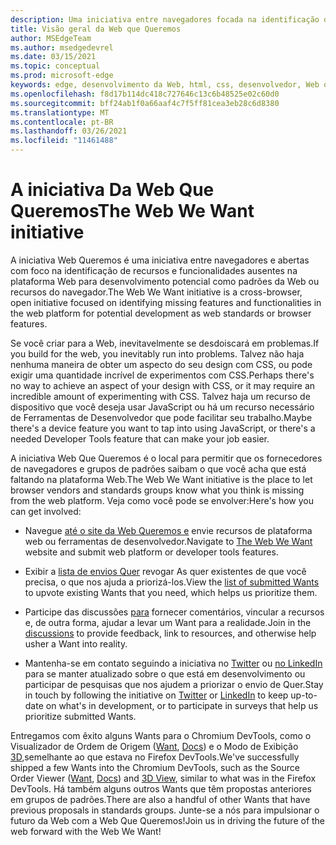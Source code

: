```yaml
---
description: Uma iniciativa entre navegadores focada na identificação de recursos e funcionalidades ausentes na plataforma Web para desenvolvimento potencial como padrões da Web ou recursos do navegador.
title: Visão geral da Web que Queremos
author: MSEdgeTeam
ms.author: msedgedevrel
ms.date: 03/15/2021
ms.topic: conceptual
ms.prod: microsoft-edge
keywords: edge, desenvolvimento da Web, html, css, desenvolvedor, Web que queremos
ms.openlocfilehash: f8d17b114dc418c727646c13c6b48525e02c60d0
ms.sourcegitcommit: bff24ab1f0a66aaf4c7f5ff81cea3eb28c6d8380
ms.translationtype: MT
ms.contentlocale: pt-BR
ms.lasthandoff: 03/26/2021
ms.locfileid: "11461488"
---
```

# <a name="the-web-we-want-initiative"></a><span data-ttu-id="d2cc3-104">A iniciativa Da Web Que Queremos</span><span class="sxs-lookup"><span data-stu-id="d2cc3-104">The Web We Want initiative</span></span>

<span data-ttu-id="d2cc3-105">A iniciativa Web Queremos é uma iniciativa entre navegadores e abertas com foco na identificação de recursos e funcionalidades ausentes na plataforma Web para desenvolvimento potencial como padrões da Web ou recursos do navegador.</span><span class="sxs-lookup"><span data-stu-id="d2cc3-105">The Web We Want initiative is a cross-browser, open initiative focused on identifying missing features and functionalities in the web platform for potential development as web standards or browser features.</span></span>

<span data-ttu-id="d2cc3-106">Se você criar para a Web, inevitavelmente se desdoiscará em problemas.</span><span class="sxs-lookup"><span data-stu-id="d2cc3-106">If you build for the web, you inevitably run into problems.</span></span> <span data-ttu-id="d2cc3-107">Talvez não haja nenhuma maneira de obter um aspecto do seu design com CSS, ou pode exigir uma quantidade incrível de experimentos com CSS.</span><span class="sxs-lookup"><span data-stu-id="d2cc3-107">Perhaps there's no way to achieve an aspect of your design with CSS, or it may require an incredible amount of experimenting with CSS.</span></span> <span data-ttu-id="d2cc3-108">Talvez haja um recurso de dispositivo que você deseja usar JavaScript ou há um recurso necessário de Ferramentas de Desenvolvedor que pode facilitar seu trabalho.</span><span class="sxs-lookup"><span data-stu-id="d2cc3-108">Maybe there's a device feature you want to tap into using JavaScript, or there's a needed Developer Tools feature that can make your job easier.</span></span>

<span data-ttu-id="d2cc3-109">A iniciativa Web Que Queremos é o local para permitir que os fornecedores de navegadores e grupos de padrões saibam o que você acha que está faltando na plataforma Web.</span><span class="sxs-lookup"><span data-stu-id="d2cc3-109">The Web We Want initiative is the place to let browser vendors and standards groups know what you think is missing from the web platform.</span></span> <span data-ttu-id="d2cc3-110">Veja como você pode se envolver:</span><span class="sxs-lookup"><span data-stu-id="d2cc3-110">Here's how you can get involved:</span></span>

*   <span data-ttu-id="d2cc3-111">Navegue [até o site da Web Queremos e][WebWeWant] envie recursos de plataforma web ou ferramentas de desenvolvedor.</span><span class="sxs-lookup"><span data-stu-id="d2cc3-111">Navigate to [The Web We Want][WebWeWant] website and submit web platform or developer tools features.</span></span>

*   <span data-ttu-id="d2cc3-112">Exibir a [lista de envios Quer][WebWeWantWants] revogar As quer existentes de que você precisa, o que nos ajuda a priorizá-los.</span><span class="sxs-lookup"><span data-stu-id="d2cc3-112">View the [list of submitted Wants][WebWeWantWants] to upvote existing Wants that you need, which helps us prioritize them.</span></span>

*   <span data-ttu-id="d2cc3-113">Participe das discussões [para][GithubWebWeWantDiscussions] fornecer comentários, vincular a recursos e, de outra forma, ajudar a levar um Want para a realidade.</span><span class="sxs-lookup"><span data-stu-id="d2cc3-113">Join in the [discussions][GithubWebWeWantDiscussions] to provide feedback, link to resources, and otherwise help usher a Want into reality.</span></span>

*   <span data-ttu-id="d2cc3-114">Mantenha-se em contato seguindo a iniciativa no [Twitter][TwitterWebWeWant] ou [no LinkedIn][LinkedInWebWeWant] para se manter atualizado sobre o que está em desenvolvimento ou participar de pesquisas que nos ajudem a priorizar o envio de Quer.</span><span class="sxs-lookup"><span data-stu-id="d2cc3-114">Stay in touch by following the initiative on [Twitter][TwitterWebWeWant] or [LinkedIn][LinkedInWebWeWant] to keep up-to-date on what's in development, or to participate in surveys that help us prioritize submitted Wants.</span></span>

<span data-ttu-id="d2cc3-115">Entregamos com êxito alguns Wants para o Chromium DevTools, como o Visualizador de Ordem de Origem \([Want][WebWeWantWants64], [Docs][DevtoolsExperimentalFeaturesIndexSourceOrderViewer]\) e o Modo de Exibição [3D,][Devtools3DViewIndex]semelhante ao que estava no Firefox DevTools.</span><span class="sxs-lookup"><span data-stu-id="d2cc3-115">We've successfully shipped a few Wants into the Chromium DevTools, such as the Source Order Viewer \([Want][WebWeWantWants64], [Docs][DevtoolsExperimentalFeaturesIndexSourceOrderViewer]\) and [3D View][Devtools3DViewIndex], similar to what was in the Firefox DevTools.</span></span> <span data-ttu-id="d2cc3-116">Há também alguns outros Wants que têm propostas anteriores em grupos de padrões.</span><span class="sxs-lookup"><span data-stu-id="d2cc3-116">There are also a handful of other Wants that have previous proposals in standards groups.</span></span> <span data-ttu-id="d2cc3-117">Junte-se a nós para impulsionar o futuro da Web com a Web Que Queremos!</span><span class="sxs-lookup"><span data-stu-id="d2cc3-117">Join us in driving the future of the web forward with the Web We Want!</span></span>

<!-- links -->  

[Devtools3DViewIndex]: ../devtools-guide-chromium/3d-view/index.md "Modo de exibição 3D | Microsoft Docs"

[DevtoolsExperimentalFeaturesIndexSourceOrderViewer]: ../devtools-guide-chromium/experimental-features/index.md#source-order-viewer "Visualizador de Ordem de Origem - Recursos experimentais | Microsoft Docs"

[WebWeWant]: https://webwewant.fyi "A Web que queremos"

[WebWeWantWants]: https://webwewant.fyi/wants "O que queremos | A Web que queremos"

[GithubWebWeWantDiscussions]: https://github.com/WebWeWant/webwewant.fyi/discussions "Vamos discutir a Web que queremos | GitHub"

[TwitterWebWeWant]: https://twitter.com/webwewantfyi "A Web que queremos | Twitter"

[LinkedInWebWeWant]: https://www.linkedin.com/company/the-web-we-want "A Web que queremos | LinkedIn"

[WebWeWantWants64]: https://webwewant.fyi/wants/64 "Quero um visualizador de ordem de origem para conteúdo reorgan | A Web que queremos"
